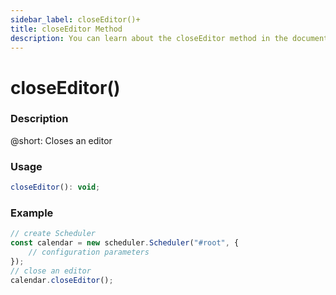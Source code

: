```yaml
---
sidebar_label: closeEditor()+
title: closeEditor Method
description: You can learn about the closeEditor method in the documentation of the DHTMLX JavaScript Scheduler library. Browse developer guides and API reference, try out code examples and live demos, and download a free 30-day evaluation version of DHTMLX Scheduler.
---
```


# closeEditor()

### Description

@short: Closes an editor

### Usage

~~~jsx {}
closeEditor(): void;
~~~

### Example

~~~jsx {6}
// create Scheduler
const calendar = new scheduler.Scheduler("#root", {
	// configuration parameters
});
// close an editor
calendar.closeEditor();
~~~
